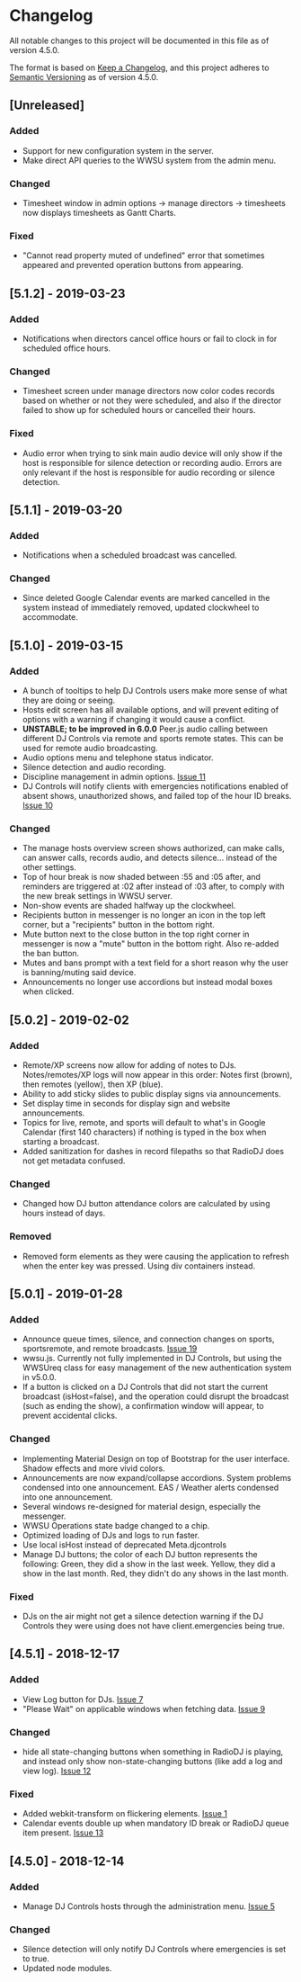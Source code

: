 # Changelog
All notable changes to this project will be documented in this file as of version 4.5.0.

The format is based on [Keep a Changelog](https://keepachangelog.com/en/1.0.0/),
and this project adheres to [Semantic Versioning](https://semver.org/spec/v2.0.0.html) as of version 4.5.0.

## [Unreleased]
### Added
-  Support for new configuration system in the server.
-  Make direct API queries to the WWSU system from the admin menu.

### Changed
-  Timesheet window in admin options -> manage directors -> timesheets now displays timesheets as Gantt Charts.

### Fixed
-  "Cannot read property muted of undefined" error that sometimes appeared and prevented operation buttons from appearing.

## [5.1.2] - 2019-03-23
### Added
-  Notifications when directors cancel office hours or fail to clock in for scheduled office hours.

### Changed
-  Timesheet screen under manage directors now color codes records based on whether or not they were scheduled, and also if the director failed to show up for scheduled hours or cancelled their hours.

### Fixed
-  Audio error when trying to sink main audio device will only show if the host is responsible for silence detection or recording audio. Errors are only relevant if the host is responsible for audio recording or silence detection.

## [5.1.1] - 2019-03-20
### Added
-  Notifications when a scheduled broadcast was cancelled.

### Changed
-  Since deleted Google Calendar events are marked cancelled in the system instead of immediately removed, updated clockwheel to accommodate.

## [5.1.0] - 2019-03-15
### Added
-  A bunch of tooltips to help DJ Controls users make more sense of what they are doing or seeing.
-  Hosts edit screen has all available options, and will prevent editing of options with a warning if changing it would cause a conflict.
-  **UNSTABLE; to be improved in 6.0.0** Peer.js audio calling between different DJ Controls via remote and sports remote states. This can be used for remote audio broadcasting.
-  Audio options menu and telephone status indicator.
-  Silence detection and audio recording.
-  Discipline management in admin options. [Issue 11](https://github.com/Lovinity/wwsu-dj-controls/issues/11)
-  DJ Controls will notify clients with emergencies notifications enabled of absent shows, unauthorized shows, and failed top of the hour ID breaks. [Issue 10](https://github.com/Lovinity/wwsu-dj-controls/issues/10)

### Changed
-  The manage hosts overview screen shows authorized, can make calls, can answer calls, records audio, and detects silence... instead of the other settings.
-  Top of hour break is now shaded between :55 and :05 after, and reminders are triggered at :02 after instead of :03 after, to comply with the new break settings in WWSU server.
-  Non-show events are shaded halfway up the clockwheel.
-  Recipients button in messenger is no longer an icon in the top left corner, but a "recipients" button in the bottom right.
-  Mute button next to the close button in the top right corner in messenger is now a "mute" button in the bottom right. Also re-added the ban button.
-  Mutes and bans prompt with a text field for a short reason why the user is banning/muting said device.
-  Announcements no longer use accordions but instead modal boxes when clicked.

## [5.0.2] - 2019-02-02
### Added
-  Remote/XP screens now allow for adding of notes to DJs. Notes/remotes/XP logs will now appear in this order: Notes first (brown), then remotes (yellow), then XP (blue).
-  Ability to add sticky slides to public display signs via announcements.
-  Set display time in seconds for display sign and website announcements.
-  Topics for live, remote, and sports will default to what's in Google Calendar (first 140 characters) if nothing is typed in the box when starting a broadcast.
-  Added sanitization for dashes in record filepaths so that RadioDJ does not get metadata confused.

### Changed
-  Changed how DJ button attendance colors are calculated by using hours instead of days.

### Removed
-  Removed form elements as they were causing the application to refresh when the enter key was pressed. Using div containers instead.

## [5.0.1] - 2019-01-28
### Added
-  Announce queue times, silence, and connection changes on sports, sportsremote, and remote broadcasts. [Issue 19](https://github.com/Lovinity/wwsu-dj-controls/issues/19)
-  wwsu.js. Currently not fully implemented in DJ Controls, but using the WWSUreq class for easy management of the new authentication system in v5.0.0.
-  If a button is clicked on a DJ Controls that did not start the current broadcast (isHost=false), and the operation could disrupt the broadcast (such as ending the show), a confirmation window will appear, to prevent accidental clicks.

### Changed
-  Implementing Material Design on top of Bootstrap for the user interface. Shadow effects and more vivid colors.
-  Announcements are now expand/collapse accordions. System problems condensed into one announcement. EAS / Weather alerts condensed into one announcement.
-  Several windows re-designed for material design, especially the messenger.
-  WWSU Operations state badge changed to a chip.
-  Optimized loading of DJs and logs to run faster.
-  Use local isHost instead of deprecated Meta.djcontrols
-  Manage DJ buttons; the color of each DJ button represents the following: Green, they did a show in the last week. Yellow, they did a show in the last month. Red, they didn't do any shows in the last month.

### Fixed
-  DJs on the air might not get a silence detection warning if the DJ Controls they were using does not have client.emergencies being true.

## [4.5.1] - 2018-12-17
### Added
-  View Log button for DJs. [Issue 7](https://github.com/Lovinity/wwsu-dj-controls/issues/7)
-  "Please Wait" on applicable windows when fetching data. [Issue 9](https://github.com/Lovinity/wwsu-dj-controls/issues/9)
 
### Changed
-  hide all state-changing buttons when something in RadioDJ is playing, and instead only show non-state-changing buttons (like add a log and view log). [Issue 12](https://github.com/Lovinity/wwsu-dj-controls/issues/12)
 
### Fixed
-  Added webkit-transform on flickering elements. [Issue 1](https://github.com/Lovinity/wwsu-dj-controls/issues/1)
-  Calendar events double up when mandatory ID break or RadioDJ queue item present. [Issue 13](https://github.com/Lovinity/wwsu-dj-controls/issues/13)

## [4.5.0] - 2018-12-14
### Added
-  Manage DJ Controls hosts through the administration menu. [Issue 5](https://github.com/Lovinity/wwsu-dj-controls/issues/5)
 
### Changed
-  Silence detection will only notify DJ Controls where emergencies is set to true.
-  Updated node modules.